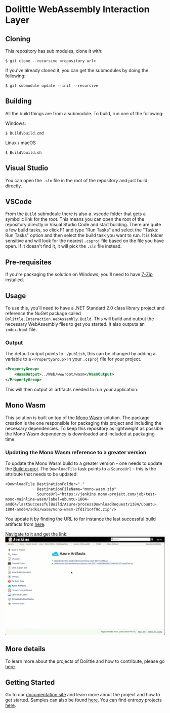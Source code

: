 # Dolittle WebAssembly Interaction Layer

## Cloning

This repository has sub modules, clone it with:

```shell
$ git clone --recursive <repository url>
```

If you've already cloned it, you can get the submodules by doing the following:

```shell
$ git submodule update --init --recursive
```

## Building

All the build things are from a submodule.
To build, run one of the following:

Windows:

```shell
$ Build\build.cmd
```

Linux / macOS

```shell
$ Build\build.sh
```

## Visual Studio

You can open the `.sln` file in the root of the repository and just build directly.

## VSCode

From the `Build` submdoule there is also a .vscode folder that gets a symbolic link for the root. This means you can open the
root of the repository directly in Visual Studio Code and start building. There are quite a few build tasks, so click F1 and type "Run Tasks" and select the "Tasks: Run Tasks"
option and then select the build task you want to run. It is folder sensitive and will look for the nearest `.csproj` file based on the file you have open.
If it doesn't find it, it will pick the `.sln` file instead.

## Pre-requisites

If you're packaging the solution on Windows, you'll need to have [7-Zip](http://www.7-zip.org/) installed.

## Usage

To use this, you'll need to have a .NET Standard 2.0 class library project and reference the NuGet package called `Dolittle.Interaction.WebAssembly.Build`. This will build and output the necessary WebAssembly files to get you started.
It also outputs an `index.html` file.

### Output

The default output points to `./publish`, this can be changed by adding a variable to a `<PropertyGroup>` in your `.csproj` file for your project.

```xml
<PropertyGroup>
    <WasmOutput>../Web/wwwroot/wasm</WasmOutput>
</PropertyGroup>
```

This will then output all artifacts needed to run your application.

## Mono Wasm

This solution is built on top of the [Mono Wasm](https://github.com/mono/mono/tree/master/sdks/wasm) solution.
The package creation is the one responsible for packaging this project and including the necessary dependencies.
To keep this repository as lightweight as possible the Mono Wasm dependency is downloaded and included at packaging time.

### Updating the Mono Wasm reference to a greater version

To update the Mono Wasm build to a greater version - one needs to update the [Build.csproj](./Source/Build/Build.csproj).
The `DownloadFile` task points to a `SourceUrl` - this is the attribute that needs to be updated:

```xml
<DownloadFile DestinationFolder="."
              DestinationFileName="mono-wasm.zip"
              SourceUrl="https://jenkins.mono-project.com/job/test-mono-mainline-wasm/label=ubuntu-1804-amd64/lastSuccessfulBuild/Azure/processDownloadRequest/1384/ubuntu-1804-amd64/sdks/wasm/mono-wasm-2fd171c4f9d.zip"/>
```

You update it by finding the URL to for instance the last successful build artifacts from [here](https://jenkins.mono-project.com/job/test-mono-mainline-wasm/label=ubuntu-1804-amd64/lastSuccessfulBuild/Azure/).

Navigate to it and get the link:
![](./GetLink.gif)

## More details

To learn more about the projects of Dolittle and how to contribute, please go [here](https://github.com/dolittle/Home).

## Getting Started

Go to our [documentation site](http://www.dolittle.io) and learn more about the project and how to get started.
Samples can also be found [here](https://github.com/Dolittle-Samples).
You can find entropy projects [here](https://github.com/Dolittle-Entropy).
